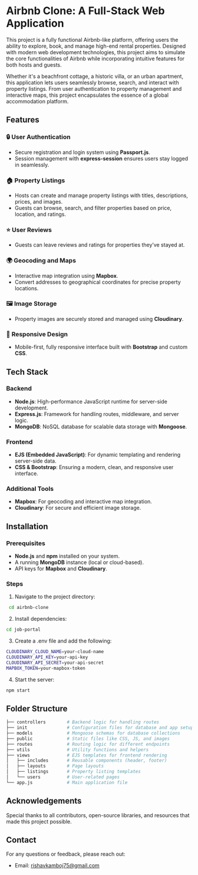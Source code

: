 
# Airbnb Clone: A Full-Stack Web Application

This project is a fully functional Airbnb-like platform, offering users the ability to explore, book, and manage high-end rental properties. Designed with modern web development technologies, this project aims to simulate the core functionalities of Airbnb while incorporating intuitive features for both hosts and guests.

Whether it's a beachfront cottage, a historic villa, or an urban apartment, this application lets users seamlessly browse, search, and interact with property listings. From user authentication to property management and interactive maps, this project encapsulates the essence of a global accommodation platform.
## Features

### 🔒 **User Authentication**
- Secure registration and login system using **Passport.js**.
- Session management with **express-session** ensures users stay logged in seamlessly.

### 🏠 **Property Listings**
- Hosts can create and manage property listings with titles, descriptions, prices, and images.
- Guests can browse, search, and filter properties based on price, location, and ratings.

### ⭐ **User Reviews**
- Guests can leave reviews and ratings for properties they’ve stayed at.

### 🌍 **Geocoding and Maps**
- Interactive map integration using **Mapbox**.
- Convert addresses to geographical coordinates for precise property locations.

### 🖼️ **Image Storage**
- Property images are securely stored and managed using **Cloudinary**.

### 🔗 **Responsive Design**
- Mobile-first, fully responsive interface built with **Bootstrap** and custom **CSS**.
## Tech Stack

### Backend
- **Node.js**: High-performance JavaScript runtime for server-side development.
- **Express.js**: Framework for handling routes, middleware, and server logic.
- **MongoDB**: NoSQL database for scalable data storage with **Mongoose**.

### Frontend
- **EJS (Embedded JavaScript)**: For dynamic templating and rendering server-side data.
- **CSS & Bootstrap**: Ensuring a modern, clean, and responsive user interface.

### Additional Tools
- **Mapbox**: For geocoding and interactive map integration.
- **Cloudinary**: For secure and efficient image storage.

## Installation

### Prerequisites
- **Node.js** and **npm** installed on your system.
- A running **MongoDB** instance (local or cloud-based).
- API keys for **Mapbox** and **Cloudinary**.

### Steps
1. Navigate to the project directory:
  ```bash
   cd airbnb-clone

```
2. Install dependencies:

```bash
cd job-portal

```
3. Create a .env file and add the following:
```bash
CLOUDINARY_CLOUD_NAME=your-cloud-name
CLOUDINARY_API_KEY=your-api-key
CLOUDINARY_API_SECRET=your-api-secret
MAPBOX_TOKEN=your-mapbox-token

```
4. Start the server:
```bash
npm start
```

 



   
## Folder Structure 


```bash
├── controllers        # Backend logic for handling routes
├── init               # Configuration files for database and app setup
├── models             # Mongoose schemas for database collections
├── public             # Static files like CSS, JS, and images
├── routes             # Routing logic for different endpoints
├── utils              # Utility functions and helpers
├── views              # EJS templates for frontend rendering
│   ├── includes       # Reusable components (header, footer)
│   ├── layouts        # Page layouts
│   ├── listings       # Property listing templates
│   └── users          # User-related pages
└── app.js             # Main application file

```
## Acknowledgements

Special thanks to all contributors, open-source libraries, and resources that made this project possible.

##  Contact

For any questions or feedback, please reach out:

* Email: rishavkamboj75@gmail.com
